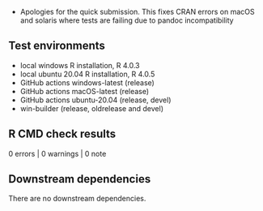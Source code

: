 * Apologies for the quick submission. This fixes CRAN errors
  on macOS and solaris where tests are failing due to pandoc
  incompatibility

## Test environments

* local windows R installation, R 4.0.3
* local ubuntu 20.04 R installation, R 4.0.5
* GitHub actions windows-latest (release)
* GitHub actions macOS-latest (release)
* GitHub actions ubuntu-20.04 (release, devel)
* win-builder (release, oldrelease and devel)

## R CMD check results

0 errors | 0 warnings | 0 note

## Downstream dependencies

There are no downstream dependencies.
